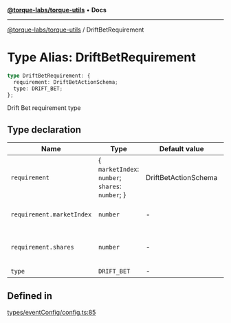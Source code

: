 [**@torque-labs/torque-utils**](../README.md) • **Docs**

***

[@torque-labs/torque-utils](../README.md) / DriftBetRequirement

# Type Alias: DriftBetRequirement

```ts
type DriftBetRequirement: {
  requirement: DriftBetActionSchema;
  type: DRIFT_BET;
};
```

Drift Bet requirement type

## Type declaration

| Name | Type | Default value | Description |
| ------ | ------ | ------ | ------ |
| `requirement` | \{ `marketIndex`: `number`; `shares`: `number`; \} | DriftBetActionSchema | - |
| `requirement.marketIndex` | `number` | - | The market index to bet on |
| `requirement.shares` | `number` | - | The number of minimum shars to bet |
| `type` | `DRIFT_BET` | - | - |

## Defined in

[types/eventConfig/config.ts:85](https://github.com/torque-labs/torque-utils/blob/3bd29ca22f900f1cf2686f7f240bf82e15337207/types/eventConfig/config.ts#L85)
